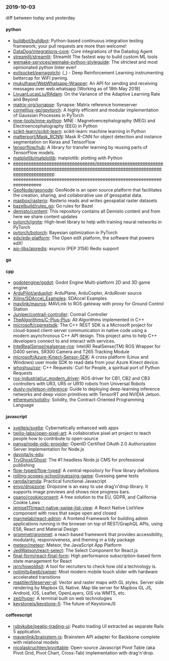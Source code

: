 ### 2019-10-03
diff between today and yesterday

#### python
* [buildbot/buildbot](https://github.com/buildbot/buildbot): Python-based continuous integration testing framework; your pull requests are more than welcome!
* [DataDog/integrations-core](https://github.com/DataDog/integrations-core): Core integrations of the Datadog Agent
* [streamlit/streamlit](https://github.com/streamlit/streamlit): Streamlit  The fastest way to build custom ML tools
* [wemake-services/wemake-python-styleguide](https://github.com/wemake-services/wemake-python-styleguide): The strictest and most opinionated python linter ever!
* [evilsocket/pwnagotchi](https://github.com/evilsocket/pwnagotchi): (_) - Deep Reinforcement Learning instrumenting bettercap for WiFI pwning.
* [mukulhase/WebWhatsapp-Wrapper](https://github.com/mukulhase/WebWhatsapp-Wrapper): An API for sending and receiving messages over web.whatsapp [Working as of 18th May 2018]
* [LiyuanLucasLiu/RAdam](https://github.com/LiyuanLucasLiu/RAdam): On the Variance of the Adaptive Learning Rate and Beyond
* [matrix-org/synapse](https://github.com/matrix-org/synapse): Synapse: Matrix reference homeserver
* [cornellius-gp/gpytorch](https://github.com/cornellius-gp/gpytorch): A highly efficient and modular implementation of Gaussian Processes in PyTorch
* [mne-tools/mne-python](https://github.com/mne-tools/mne-python): MNE : Magnetoencephalography (MEG) and Electroencephalography (EEG) in Python
* [scikit-learn/scikit-learn](https://github.com/scikit-learn/scikit-learn): scikit-learn: machine learning in Python
* [matterport/Mask_RCNN](https://github.com/matterport/Mask_RCNN): Mask R-CNN for object detection and instance segmentation on Keras and TensorFlow
* [tensorflow/hub](https://github.com/tensorflow/hub): A library for transfer learning by reusing parts of TensorFlow models.
* [matplotlib/matplotlib](https://github.com/matplotlib/matplotlib): matplotlib: plotting with Python
* [eeeeeeeeeeeeeeeeeeeeeeeeeeeeeeee/eeeeeeeeeeeeeeeeeeeeeeeeeeeeeeeeeeeeeeeeeeeeeeeeeeeeeeeeeeeeeeeeeeeeeeeeeeeeeeeeeeeeeeeeeeeeeeeeeeee](https://github.com/eeeeeeeeeeeeeeeeeeeeeeeeeeeeeeee/eeeeeeeeeeeeeeeeeeeeeeeeeeeeeeeeeeeeeeeeeeeeeeeeeeeeeeeeeeeeeeeeeeeeeeeeeeeeeeeeeeeeeeeeeeeeeeeeeeee): eeeeeeeeeeeeeeeeeeeeeeeeeeeeeeeeeeeeeeeeeeeeeeeeeeeeeeeeeeeeeeeeeeeee
* [GeoNode/geonode](https://github.com/GeoNode/geonode): GeoNode is an open source platform that facilitates the creation, sharing, and collaborative use of geospatial data.
* [mapbox/rasterio](https://github.com/mapbox/rasterio): Rasterio reads and writes geospatial raster datasets
* [bazelbuild/rules_go](https://github.com/bazelbuild/rules_go): Go rules for Bazel
* [demisto/content](https://github.com/demisto/content): This repository contains all Demisto content and from here we share content updates
* [pytorch/ignite](https://github.com/pytorch/ignite): High-level library to help with training neural networks in PyTorch
* [pytorch/botorch](https://github.com/pytorch/botorch): Bayesian optimization in PyTorch
* [edx/edx-platform](https://github.com/edx/edx-platform): The Open edX platform, the software that powers edX!
* [aio-libs/aioredis](https://github.com/aio-libs/aioredis): asyncio (PEP 3156) Redis support

#### go

#### cpp
* [godotengine/godot](https://github.com/godotengine/godot): Godot Engine  Multi-platform 2D and 3D game engine
* [ArduPilot/ardupilot](https://github.com/ArduPilot/ardupilot): ArduPlane, ArduCopter, ArduRover source
* [Xilinx/SDAccel_Examples](https://github.com/Xilinx/SDAccel_Examples): SDAccel Examples
* [mavlink/mavros](https://github.com/mavlink/mavros): MAVLink to ROS gateway with proxy for Ground Control Station
* [Juniper/contrail-controller](https://github.com/Juniper/contrail-controller): Contrail Controller
* [TheAlgorithms/C-Plus-Plus](https://github.com/TheAlgorithms/C-Plus-Plus): All Algorithms implemented in C++
* [microsoft/cpprestsdk](https://github.com/microsoft/cpprestsdk): The C++ REST SDK is a Microsoft project for cloud-based client-server communication in native code using a modern asynchronous C++ API design. This project aims to help C++ developers connect to and interact with services.
* [IntelRealSense/realsense-ros](https://github.com/IntelRealSense/realsense-ros): Intel(R) RealSense(TM) ROS Wrapper for D400 series, SR300 Camera and T265 Tracking Module
* [microsoft/Azure-Kinect-Sensor-SDK](https://github.com/microsoft/Azure-Kinect-Sensor-SDK): A cross platform (Linux and Windows) user mode SDK to read data from your Azure Kinect device.
* [whoshuu/cpr](https://github.com/whoshuu/cpr): C++ Requests: Curl for People, a spiritual port of Python Requests
* [ros-industrial/ur_modern_driver](https://github.com/ros-industrial/ur_modern_driver): ROS driver for CB1, CB2 and CB3 controllers with UR3, UR5 or UR10 robots from Universal Robots
* [dusty-nv/jetson-inference](https://github.com/dusty-nv/jetson-inference): Guide to deploying deep-learning inference networks and deep vision primitives with TensorRT and NVIDIA Jetson.
* [ethereum/solidity](https://github.com/ethereum/solidity): Solidity, the Contract-Oriented Programming Language

#### javascript
* [sveltejs/svelte](https://github.com/sveltejs/svelte): Cybernetically enhanced web apps
* [twilio-labs/open-pixel-art](https://github.com/twilio-labs/open-pixel-art): A collaborative pixel art project to teach people how to contribute to open-source
* [panva/node-oidc-provider](https://github.com/panva/node-oidc-provider): OpenID Certified OAuth 2.0 Authorization Server implementation for Node.js
* [davojta/js-edu](https://github.com/davojta/js-edu): 
* [TryGhost/Ghost](https://github.com/TryGhost/Ghost):  The #1 headless Node.js CMS for professional publishing
* [flow-typed/flow-typed](https://github.com/flow-typed/flow-typed): A central repository for Flow library definitions
* [rolling-scopes-school/guessing-game](https://github.com/rolling-scopes-school/guessing-game): Guessing game tests
* [ramda/ramda](https://github.com/ramda/ramda):  Practical functional Javascript
* [enyo/dropzone](https://github.com/enyo/dropzone): Dropzone is an easy to use drag'n'drop library. It supports image previews and shows nice progress bars.
* [osano/cookieconsent](https://github.com/osano/cookieconsent): A free solution to the EU, GDPR, and California Cookie Laws
* [jemise111/react-native-swipe-list-view](https://github.com/jemise111/react-native-swipe-list-view): A React Native ListView component with rows that swipe open and closed
* [marmelab/react-admin](https://github.com/marmelab/react-admin): A frontend Framework for building admin applications running in the browser on top of REST/GraphQL APIs, using ES6, React and Material Design
* [grommet/grommet](https://github.com/grommet/grommet): a react-based framework that provides accessibility, modularity, responsiveness, and theming in a tidy package
* [meteor/meteor](https://github.com/meteor/meteor): Meteor, the JavaScript App Platform
* [JedWatson/react-select](https://github.com/JedWatson/react-select): The Select Component for React.js
* [final-form/react-final-form](https://github.com/final-form/react-final-form):  High performance subscription-based form state management for React
* [jsrn/howoldisit](https://github.com/jsrn/howoldisit): A tool for recruiters to check how old a technology is.
* [nolimits4web/swiper](https://github.com/nolimits4web/swiper): Most modern mobile touch slider with hardware accelerated transitions
* [maptiler/tileserver-gl](https://github.com/maptiler/tileserver-gl): Vector and raster maps with GL styles. Server side rendering by Mapbox GL Native. Map tile server for Mapbox GL JS, Android, iOS, Leaflet, OpenLayers, GIS via WMTS, etc.
* [zeit/hyper](https://github.com/zeit/hyper): A terminal built on web technologies
* [keystonejs/keystone-5](https://github.com/keystonejs/keystone-5):  The future of KeystoneJS

#### coffeescript
* [rubykube/peatio-trading-ui](https://github.com/rubykube/peatio-trading-ui): Peatio trading UI extracted as separate Rails 5 application.
* [mavenlink/brainstem-js](https://github.com/mavenlink/brainstem-js): Brainstem API adapter for Backbone complete with relational models
* [nicolaskruchten/pivottable](https://github.com/nicolaskruchten/pivottable): Open-source Javascript Pivot Table (aka Pivot Grid, Pivot Chart, Cross-Tab) implementation with drag'n'drop.
